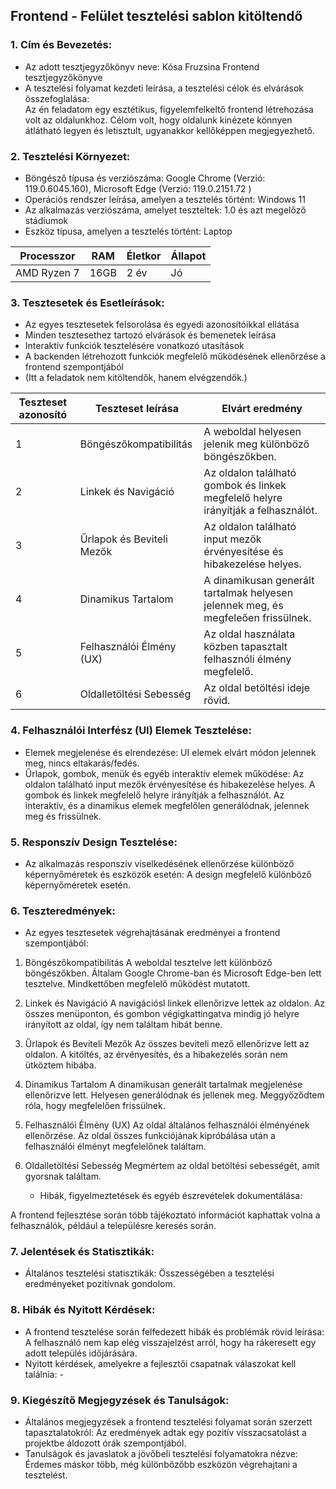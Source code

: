 ## Frontend - Felület tesztelési sablon kitöltendő
### 1. Cím és Bevezetés:
   * Az adott tesztjegyzőkönyv neve: Kósa Fruzsina Frontend tesztjegyzőkönyve
   * A tesztelési folyamat kezdeti leírása, a tesztelési célok és elvárások összefoglalása:  
   Az én feladatom egy esztétikus, figyelemfelkeltő frontend létrehozása volt az oldalunkhoz. Célom volt, hogy oldalunk kinézete könnyen átlátható legyen és letisztult, ugyanakkor kellőképpen megjegyezhető.

### 2. Tesztelési Környezet:
   * Böngésző típusa és verziószáma: Google Chrome (Verzió: 119.0.6045.160), Microsoft Edge (Verzió: 119.0.2151.72 )
   * Operációs rendszer leírása, amelyen a tesztelés történt: Windows 11
   * Az alkalmazás verziószáma, amelyet teszteltek: 1.0 és azt megelőző stádiumok
   * Eszköz típusa, amelyen a tesztelés történt: Laptop

| Processzor | RAM  | Életkor | Állapot  |
|------------|------|---------|----------|
|  AMD Ryzen 7  | 16GB |  2 év   |   Jó	  |

### 3. Tesztesetek és Esetleírások:
   * Az egyes tesztesetek felsorolása és egyedi azonosítóikkal ellátása 
   * Minden tesztesethez tartozó elvárások és bemenetek leírása 
   * Interaktív funkciók tesztelésére vonatkozó utasítások
   * A backenden létrehozott funkciók megfelelő működésének ellenőrzése a frontend szempontjából
   * (Itt a feladatok nem kitöltendők, hanem elvégzendők.)

| Teszteset azonosító | Teszteset leírása | Elvárt eredmény |
|---------------------|-------------------|------------------|
| 1 | Böngészőkompatibilitás | A weboldal helyesen jelenik meg különböző böngészőkben. |
| 2 | Linkek és Navigáció | Az oldalon található gombok és linkek megfelelő helyre irányítják a felhasználót. |
| 3 | Űrlapok és Beviteli Mezők | Az oldalon található input mezők érvényesítése és hibakezelése helyes. |
| 4 | Dinamikus Tartalom | A dinamikusan generált tartalmak helyesen jelennek meg, és megfeleően frissülnek. |
| 5 | Felhasználói Élmény (UX) | Az oldal használata közben tapasztalt felhasznóli élmény megfelelő. |
| 6 | Oldalletöltési Sebesség | Az oldal betöltési ideje rövid. |

### 4. Felhasználói Interfész (UI) Elemek Tesztelése:
   * Elemek megjelenése és elrendezése: UI elemek elvárt módon jelennek meg, nincs eltakarás/fedés. 
   * Űrlapok, gombok, menük és egyéb interaktív elemek működése: Az oldalon található input mezők érvényesítése és hibakezelése helyes. A gombok és linkek megfelelő helyre irányítják a felhasználót. Az interaktív, és a dinamikus elemek megfelőlen generálódnak, jelennek meg és frissülnek.

### 5. Responszív Design Tesztelése:
   * Az alkalmazás responszív viselkedésének ellenőrzése különböző képernyőméretek és eszközök esetén: A design megfelelő különböző képernyőméretek esetén.

### 6. Teszteredmények:
   * Az egyes tesztesetek végrehajtásának eredményei a frontend szempontjából: 

1. Böngészőkompatibilitás
A weboldal tesztelve lett különböző böngészőkben. Általam Google Chrome-ban és Microsoft Edge-ben lett tesztelve. Mindkettőben megfelelő működést mutatott.

2. Linkek és Navigáció
A navigációsl linkek ellenőrizve lettek az oldalon. Az összes menüponton, és gombon végigkattingatva mindig jó helyre irányított az oldal, így nem találtam hibát benne.

3. Űrlapok és Beviteli Mezők
Az összes beviteli mező ellenőrizve lett az oldalon. A kitöltés, az érvényesítés, és a hibakezelés során nem ütköztem hibába.

4. Dinamikus Tartalom
A dinamikusan generált tartalmak megjelenése ellenőrizve lett. Helyesen generálódnak és jellenek meg. Meggyőződtem róla, hogy megfelelően frissülnek.

5. Felhasználói Élmény (UX)
Az oldal általános felhasználói élményének ellenőrzése. Az oldal összes funkciójának kipróbálása után a felhasználói élményt megfelelőnek találtam.

6. Oldalletöltési Sebesség
Megmértem az oldal betöltési sebességét, amit gyorsnak találtam.

   * Hibák, figyelmeztetések és egyéb észrevételek dokumentálása: 

A frontend fejlesztése során több tájékoztató információt kaphattak volna a felhasználók, például a településre keresés során.

### 7. Jelentések és Statisztikák:
   * Általános tesztelési statisztikák: Összességében a tesztelési eredményeket pozitívnak gondolom.

### 8. Hibák és Nyitott Kérdések:
   * A frontend tesztelése során felfedezett hibák és problémák rövid leírása: A felhasználó nem kap elég visszajelzést arról, hogy ha rákeresett egy adott település időjárására.
   * Nyitott kérdések, amelyekre a fejlesztői csapatnak válaszokat kell találnia: -

### 9. Kiegészítő Megjegyzések és Tanulságok:
   * Általános megjegyzések a frontend tesztelési folyamat során szerzett tapasztalatokról: Az eredmények adtak egy pozitív visszacsatolást a projektbe áldozott órák szempontjából. 
   * Tanulságok és javaslatok a jövőbeli tesztelési folyamatokra nézve: Érdemes máskor több, még különbözőbb eszközön végrehajtani a tesztelést.
